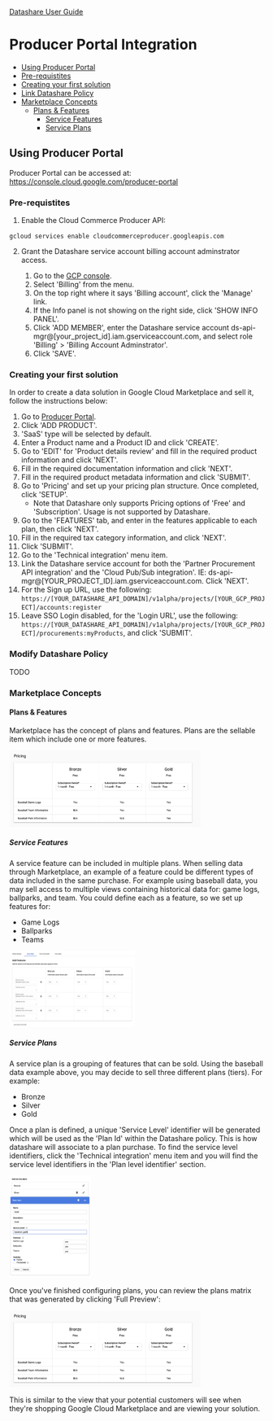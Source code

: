 [Datashare User Guide](./../README.md)

# Producer Portal Integration
* [Using Producer Portal](#producer_portal)
* [Pre-requistites](#producer_portal_prerequisites)
* [Creating your first solution](#producer_portal_creating_your_first_solution)
* [Link Datashare Policy](#producer_portal_link_policy)
* [Marketplace Concepts](#producer_portal_marketplace_concepts)
    * [Plans & Features](#producer_portal_plans_and_features)
        * [Service Features](#producer_portal_service_features)
        * [Service Plans](#producer_portal_service_plans)

## <a name="producer_portal">Using Producer Portal</a>
Producer Portal can be accessed at: https://console.cloud.google.com/producer-portal

### <a name="producer_portal_prerequisites">Pre-requistites</a>
1. Enable the Cloud Commerce Producer API:
```
gcloud services enable cloudcommerceproducer.googleapis.com
```

2. Grant the Datashare service account billing account adminstrator access.

    1. Go to the [GCP console](http://console.cloud.google.com/).
    2. Select 'Billing' from the menu.
    3. On the top right where it says 'Billing account', click the 'Manage' link.
    4. If the Info panel is not showing on the right side, click 'SHOW INFO PANEL'.
    5. Click 'ADD MEMBER', enter the Datashare service account ds-api-mgr@[your_project_id].iam.gserviceaccount.com, and select role 'Billing' > 'Billing Account Adminstrator'.
    6. Click 'SAVE'.

### <a name="producer_portal_creating_your_first_solution">Creating your first solution</a>
In order to create a data solution in Google Cloud Marketplace and sell it, follow the instructions below:

1. Go to [Producer Portal](https://console.cloud.google.com/producer-portal).
2. Click 'ADD PRODUCT'.
3. 'SaaS' type will be selected by default.
4. Enter a Product name and a Product ID and click 'CREATE'.
5. Go to 'EDIT' for 'Product details review' and fill in the required product information and click 'NEXT'.
6. Fill in the required documentation information and click 'NEXT'.
7. Fill in the required product metadata information and click 'SUBMIT'.
8. Go to 'Pricing' and set up your pricing plan structure. Once completed, click 'SETUP'.
    * Note that Datashare only supports Pricing options of 'Free' and 'Subscription'. Usage is not supported by Datashare.
9. Go to the 'FEATURES' tab, and enter in the features applicable to each plan, then click 'NEXT'.
10. Fill in the required tax category information, and click 'NEXT'.
11. Click 'SUBMIT'.
12. Go to the 'Technical integration' menu item.
13. Link the Datashare service account for both the 'Partner Procurement API integration' and the 'Cloud Pub/Sub integration'. IE: ds-api-mgr@[YOUR_PROJECT_ID].iam.gserviceaccount.com. Click 'NEXT'.
14. For the Sign up URL, use the following: ```https://[YOUR_DATASHARE_API_DOMAIN]/v1alpha/projects/[YOUR_GCP_PROJECT]/accounts:register```
15. Leave SSO Login disabled, for the 'Login URL', use the following: ```https://[YOUR_DATASHARE_API_DOMAIN]/v1alpha/projects/[YOUR_GCP_PROJECT]/procurements:myProducts```, and click 'SUBMIT'.

### <a name="producer_portal_link_policy">Modify Datashare Policy</a>
TODO

### <a name="producer_portal_marketplace_concepts">Marketplace Concepts</a>
#### <a name="producer_portal_plans_and_features">Plans & Features</a>
Marketplace has the concept of plans and features. Plans are the sellable item which include one or more features.

<img src="./assets/producer_portal/pricing_features.png" alt="Marketplace Features" height="150"/>

##### <a name="producer_portal_service_features">Service Features</a>
A service feature can be included in multiple plans. When selling data through Marketplace, an example of a feature could be different types of data included in the same purchase. For example using baseball data, you may sell access to multiple views containing historical data for: game logs, ballparks, and team. You could define each as a feature, so we set up features for:

* Game Logs
* Ballparks
* Teams

<img src="./assets/producer_portal/add_service_features.png" alt="Add Marketplace Service Features" height="150"/>

##### <a name="producer_portal_service_plans">Service Plans</a>
A service plan is a grouping of features that can be sold. Using the baseball data example above, you may decide to sell three different plans (tiers). For example:

* Bronze
* Silver
* Gold

Once a plan is defined, a unique 'Service Level' identifier will be generated which will be used as the 'Plan Id' within the Datashare policy. This is how datashare will associate to a plan purchase. To find the service level identifiers, click the 'Technical integration' menu item and you will find the service level identifiers in the 'Plan level identifier' section.

<img src="./assets/partner_portal/add_service_plans.png" alt="Add Marketplace Service Plans" height="200"/>

Once you've finished configuring plans, you can review the plans matrix that was generated by clicking 'Full Preview':

<img src="./assets/producer_portal/pricing_features.png" alt="Marketplace Features" height="150"/>

This is similar to the view that your potential customers will see when they're shopping Google Cloud Marketplace and are viewing your solution.